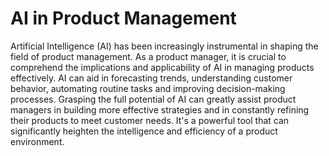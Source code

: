 # AI in Product Management

Artificial Intelligence (AI) has been increasingly instrumental in shaping the field of product management. As a product manager, it is crucial to comprehend the implications and applicability of AI in managing products effectively. AI can aid in forecasting trends, understanding customer behavior, automating routine tasks and improving decision-making processes. Grasping the full potential of AI can greatly assist product managers in building more effective strategies and in constantly refining their products to meet customer needs. It's a powerful tool that can significantly heighten the intelligence and efficiency of a product environment.